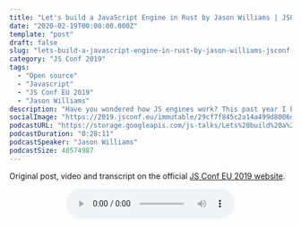 ```yaml
---
title: "Let's build a JavaScript Engine in Rust by Jason Williams | JSConf EU 2019"
date: "2020-02-19T00:00:00.000Z"
template: "post"
draft: false
slug: "lets-build-a-javascript-engine-in-rust-by-jason-williams-jsconf-eu-2019"
category: "JS Conf 2019"
tags:
  - "Open source"
  - "Javascript"
  - "JS Conf EU 2019"
  - "Jason Williams"
description: "Have you wondered how JS engines work? This past year I built an engine from scratch in Rust. It was fun, weird, exciting and sometimes exhausting. I will share my experience as well as what it is like to work on the specification, collaborate with TC39, and lessons from engines in use today."
socialImage: "https://2019.jsconf.eu/immutable/29cf7f845c2a14a499d8006d441547fbb3ba4ce7/images/cms/jason-williams-6fc4e910-1000-square.jpg"
podcastURL: "https://storage.googleapis.com/js-talks/Lets%20build%20a%20JavaScript%20Engine%20in%20Rust%20by%20Jason%20Williams%20%C2%A0JSConf%20EU%202019.mp3"
podcastDuration: "0:28:11"
podcastSpeaker: "Jason Williams"
podcastSize: 40574987
---
```


Original post, video and transcript on the official [JS Conf EU 2019 website](https://2019.jsconf.eu/jason-williams/lets-build-a-javascript-engine.html).

<!-- End of podcast preview -->

<div style="text-align: center">
	<audio controls="controls">
		<source type="audio/mp3" src="https://storage.googleapis.com/js-talks/Lets%20build%20a%20JavaScript%20Engine%20in%20Rust%20by%20Jason%20Williams%20%C2%A0JSConf%20EU%202019.mp3"></source>
		<p>Your browser does not support the audio element.</p>
	</audio>
</div>